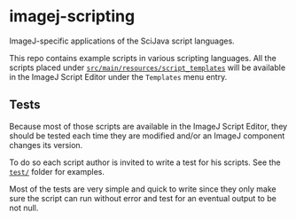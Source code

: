 # imagej-scripting

ImageJ-specific applications of the SciJava script languages.

This repo contains example scripts in various scripting languages. All the scripts placed under [`src/main/resources/script_templates`](src/main/resources/script_templates) will be available in the ImageJ Script Editor under the `Templates` menu entry.


## Tests

Because most of those scripts are available in the ImageJ Script Editor, they should be tested each time they are modified and/or an ImageJ component changes its version.

To do so each script author is invited to write a test for his scripts. See the [`test/`](src/test/java/net/imagej/scripting) folder for examples.

Most of the tests are very simple and quick to write since they only make sure the script can run without error and test for an eventual output to be not null.
